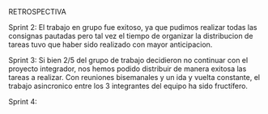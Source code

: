 RETROSPECTIVA

Sprint 2: El trabajo en grupo fue exitoso, ya que pudimos realizar todas las consignas pautadas pero tal vez el tiempo de organizar la distribucion de tareas tuvo que haber sido realizado con mayor anticipacion.

Sprint 3: Si bien 2/5 del grupo de trabajo decidieron no continuar con el proyecto integrador, nos hemos podido distribuir de manera exitosa las tareas a realizar. Con reuniones bisemanales y un ida y vuelta constante, el trabajo asincronico entre los 3 integrantes del equipo ha sido fructífero. 

Sprint 4:

